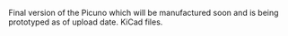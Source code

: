 Final version of the Picuno which will be manufactured soon and is being prototyped as of upload date. KiCad files. 
